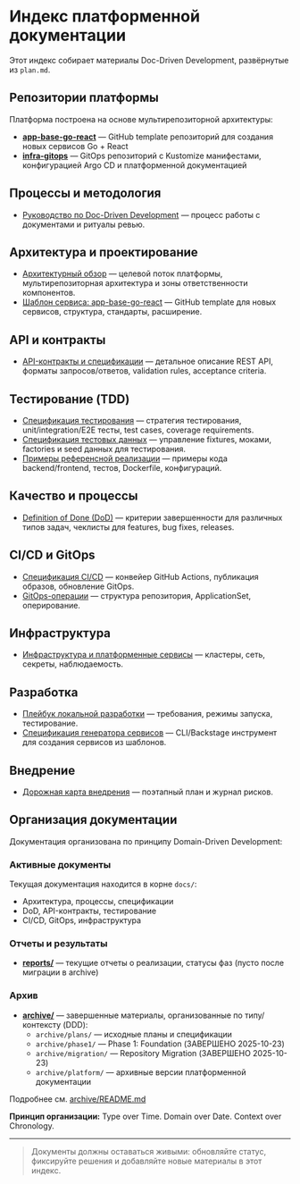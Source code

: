 # Индекс платформенной документации

Этот индекс собирает материалы Doc-Driven Development, развёрнутые из `plan.md`.

## Репозитории платформы

Платформа построена на основе мультирепозиторной архитектуры:

- **[app-base-go-react](https://github.com/soft-yt/app-base-go-react)** — GitHub template репозиторий для создания новых сервисов Go + React
- **[infra-gitops](https://github.com/soft-yt/infra-gitops)** — GitOps репозиторий с Kustomize манифестами, конфигурацией Argo CD и платформенной документацией

## Процессы и методология

- [Руководство по Doc-Driven Development](doc-driven-development.md) — процесс работы с документами и ритуалы ревью.

## Архитектура и проектирование

- [Архитектурный обзор](architecture-overview.md) — целевой поток платформы, мультирепозиторная архитектура и зоны ответственности компонентов.
- [Шаблон сервиса: app-base-go-react](service-template-app-base-go-react.md) — GitHub template для новых сервисов, структура, стандарты, расширение.

## API и контракты

- [API-контракты и спецификации](api-contracts.md) — детальное описание REST API, форматы запросов/ответов, validation rules, acceptance criteria.

## Тестирование (TDD)

- [Спецификация тестирования](testing-specification.md) — стратегия тестирования, unit/integration/E2E тесты, test cases, coverage requirements.
- [Спецификация тестовых данных](test-data-specification.md) — управление fixtures, моками, factories и seed данных для тестирования.
- [Примеры референсной реализации](implementation-examples.md) — примеры кода backend/frontend, тестов, Dockerfile, конфигураций.

## Качество и процессы

- [Definition of Done (DoD)](definition-of-done.md) — критерии завершенности для различных типов задач, чеклисты для features, bug fixes, releases.

## CI/CD и GitOps

- [Спецификация CI/CD](ci-cd-pipeline.md) — конвейер GitHub Actions, публикация образов, обновление GitOps.
- [GitOps-операции](gitops-operations.md) — структура репозитория, ApplicationSet, оперирование.

## Инфраструктура

- [Инфраструктура и платформенные сервисы](infrastructure-platform.md) — кластеры, сеть, секреты, наблюдаемость.

## Разработка

- [Плейбук локальной разработки](local-development.md) — требования, режимы запуска, тестирование.
- [Спецификация генератора сервисов](service-generator-specification.md) — CLI/Backstage инструмент для создания сервисов из шаблонов.

## Внедрение

- [Дорожная карта внедрения](implementation-roadmap.md) — поэтапный план и журнал рисков.

## Организация документации

Документация организована по принципу Domain-Driven Development:

### Активные документы
Текущая документация находится в корне `docs/`:
- Архитектура, процессы, спецификации
- DoD, API-контракты, тестирование
- CI/CD, GitOps, инфраструктура

### Отчеты и результаты
- **[reports/](reports/)** — текущие отчеты о реализации, статусы фаз (пусто после миграции в archive)

### Архив
- **[archive/](archive/)** — завершенные материалы, организованные по типу/контексту (DDD):
  - `archive/plans/` — исходные планы и спецификации
  - `archive/phase1/` — Phase 1: Foundation (ЗАВЕРШЕНО 2025-10-23)
  - `archive/migration/` — Repository Migration (ЗАВЕРШЕНО 2025-10-23)
  - `archive/platform/` — архивные версии платформенной документации

Подробнее см. [archive/README.md](archive/README.md)

**Принцип организации:** Type over Time. Domain over Date. Context over Chronology.

---

> Документы должны оставаться живыми: обновляйте статус, фиксируйте решения и добавляйте новые материалы в этот индекс.
